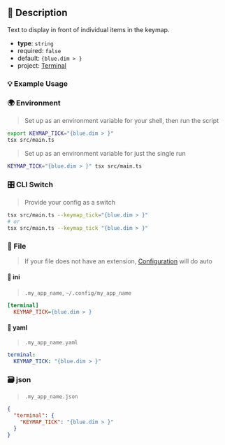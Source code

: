## 📜 Description

Text to display in front of individual items in the keymap.

- **type**: `string`
- required: `false`
- default: `{blue.dim > }`
- project: [Terminal](/terminal)

### 💡 Example Usage

### 🌍 Environment

> Set up as an environment variable for your shell, then run the script
```bash
export KEYMAP_TICK="{blue.dim > }"
tsx src/main.ts
```
> Set up as an environment variable for just the single run

```bash
KEYMAP_TICK="{blue.dim > }" tsx src/main.ts
```
### 🎛️ CLI Switch

> Provide your config as a switch
```bash
tsx src/main.ts --keymap_tick="{blue.dim > }"
# or
tsx src/main.ts --keymap_tick "{blue.dim > }"
```
### 📁 File
>  If your file does not have an extension, [Configuration](/core/configuration) will do auto
#### 📘 ini

> `.my_app_name`, `~/.config/my_app_name`

```ini
[terminal]
  KEYMAP_TICK={blue.dim > }
```
#### 📄 yaml

> `.my_app_name.yaml`

```yaml
terminal:
  KEYMAP_TICK: "{blue.dim > }"
```
### 🗃️ json

> `.my_app_name.json`

```json
{
  "terminal": {
    "KEYMAP_TICK": "{blue.dim > }"
  }
}
```

